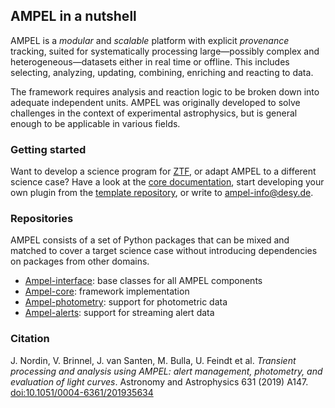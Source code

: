 ## AMPEL in a nutshell

AMPEL is a _modular_ and _scalable_ platform with explicit _provenance_ tracking, suited for systematically processing large&mdash;possibly complex and heterogeneous&mdash;datasets either in real time or offline. This includes selecting, analyzing, updating, combining, enriching and reacting to data.

The framework requires analysis and reaction logic to be broken down into adequate independent units.
AMPEL was originally developed to solve challenges in the context of experimental astrophysics, but is general enough to be applicable in various fields.

### Getting started

Want to develop a science program for [ZTF](http://www.ztf.caltech.edu), or adapt AMPEL to a different science case? Have a look at the [core documentation](https://ampelproject.github.io/Ampel-core), start developing your own plugin from the [template repository](https://github.com/AmpelProject/Ampel-contrib-sample), or write to [ampel-info@desy.de](mailto:ampel-info@desy.de).

### Repositories

AMPEL consists of a set of Python packages that can be mixed and matched to cover a target science case without introducing dependencies on packages from other domains.

- [Ampel-interface](https://github.com/AmpelProject/Ampel-interface): base classes for all AMPEL components
- [Ampel-core](https://github.com/AmpelProject/Ampel-core): framework implementation
- [Ampel-photometry](https://github.com/AmpelProject/Ampel-photometry): support for photometric data
- [Ampel-alerts](https://github.com/AmpelProject/Ampel-alerts): support for streaming alert data

### Citation

J. Nordin, V. Brinnel, J. van Santen, M. Bulla, U. Feindt et al. _Transient processing and analysis using AMPEL: alert management, photometry, and evaluation of light curves_. Astronomy and Astrophysics 631 (2019) A147. [doi:10.1051/0004-6361/201935634](https://doi.org/10.1051/0004-6361/201935634)

